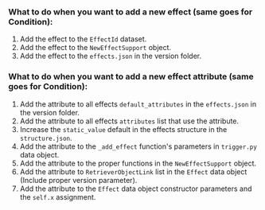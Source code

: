### What to do when you want to add a new effect (same goes for Condition):

1. Add the effect to the `EffectId` dataset.
2. Add the effect to the `NewEffectSupport` object.
3. Add the effect to the `effects.json` in the version folder.

### What to do when you want to add a new effect attribute (same goes for Condition):

1. Add the attribute to all effects `default_attributes` in the `effects.json` in the version folder.
2. Add the attribute to all effects `attributes` list that use the attribute. 
3. Increase the `static_value` default in the effects structure in the `structure.json`.
2. Add the attribute to the `_add_effect` function's parameters in `trigger.py` data object.
3. Add the attribute to the proper functions in the `NewEffectSupport` object.
4. Add the attribute to `RetrieverObjectLink` list in the `Effect` data object (Include proper version parameter).
5. Add the attribute to the `Effect` data object constructor parameters and the `self.x` assignment.